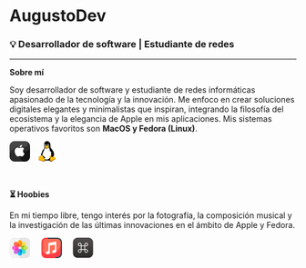 # AugustoDev
### 💡 Desarrollador de software | Estudiante de redes

<hr>

**Sobre mí**

Soy desarrollador de software y estudiante de redes informáticas apasionado de la tecnología y la innovación. Me enfoco en crear soluciones digitales elegantes y minimalistas que inspiran, integrando la filosofía del ecosistema y la elegancia de Apple en mis aplicaciones. Mis sistemas operativos favoritos son **MacOS y Fedora (Linux)**.

<img src="apple.png" alt="OS" width="36" height="auto"> &nbsp; <img src="linux.png" alt="OS" width="36" height="auto">

<br>

**⏳ Hoobies**

En mi tiempo libre, tengo interés por la fotografía, la composición musical y la investigación de las últimas innovaciones en el ámbito de Apple y Fedora.

<img src="photos.png" alt="photos" width="36" height="auto"> &nbsp; &nbsp; <img src="music.png" alt="music" width="36" height="auto"> &nbsp; &nbsp; <img src="keyboard-shortcut.png" alt="keyboard" width="36" height="auto">
